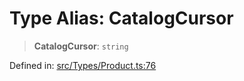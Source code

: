 # Type Alias: CatalogCursor

> **CatalogCursor**: `string`

Defined in: [src/Types/Product.ts:76](https://github.com/Riders004/Tv/blob/3d6aaf6f3efb499dc9d0ca82bb24083bb45a8478/src/Types/Product.ts#L76)
